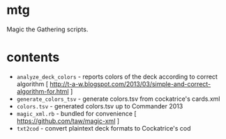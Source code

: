 mtg
===

Magic the Gathering scripts.

contents
========

* `analyze_deck_colors` - reports colors of the deck according to correct algorithm [ http://t-a-w.blogspot.com/2013/03/simple-and-correct-algorithm-for.html ]
* `generate_colors_tsv` - generate colors.tsv from cockatrice's cards.xml
* `colors.tsv` - generated colors.tsv up to Commander 2013
* `magic_xml.rb` - bundled for convenience [ https://github.com/taw/magic-xml ]
* `txt2cod` - convert plaintext deck formats to Cockatrice's cod
